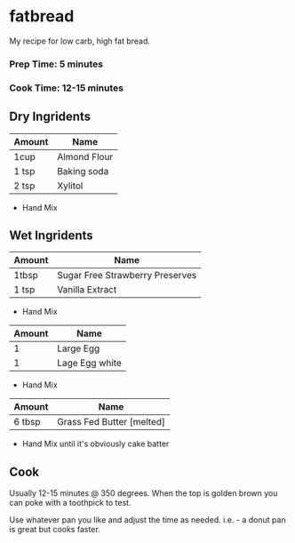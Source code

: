 # fatbread
My recipe for low carb, high fat bread.

### Prep Time: 5 minutes
### Cook Time: 12-15 minutes

## Dry Ingridents
| Amount  | Name  | 
|---|---|
|1cup| Almond Flour|
|1 tsp| Baking soda|
|2 tsp| Xylitol |

* Hand Mix

## Wet Ingridents
| Amount  | Name  | 
|---|---|
|1tbsp| Sugar Free Strawberry Preserves
|1 tsp| Vanilla Extract |

* Hand Mix

| Amount  | Name  | 
|---|---|
|1| Large Egg |
|1| Lage Egg white |

* Hand Mix

| Amount  | Name  | 
|---|---|
|6 tbsp | Grass Fed Butter [melted]

* Hand Mix until it's obviously cake batter

## Cook

Usually 12-15 minutes @ 350 degrees. When the top is golden brown you can poke with a toothpick to test.

Use whatever pan you like and adjust the time as needed. i.e. - a donut pan is great but cooks faster.
